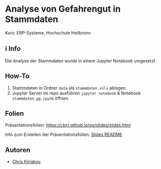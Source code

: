 # Analyse von Gefahrengut in Stammdaten
 
Kurs: ERP-Systeme, Hochschule Heilbronn

## ℹ️ Info 

Die Analyse der Stammdaten wurde in einem Jupyter Notebook umgesetzt.

## How-To

1. Stammdaten in Ordner `data` als `stammdaten.xslx` ablegen.
2. Jupyter Server im repo ausführen `jupyter notebook` & Notebook `stammdaten_gg.ipynb` öffnen.

## Folien

Präsentationsfolien: https://ckiri.github.io/gg/slides/slides.html

Info zum Erstellen der Präsentationsfolien: [Slides README](./docs/slides/README.md)

## Autoren

* [Chris Kiriakou](https://github.com/ckiri)
